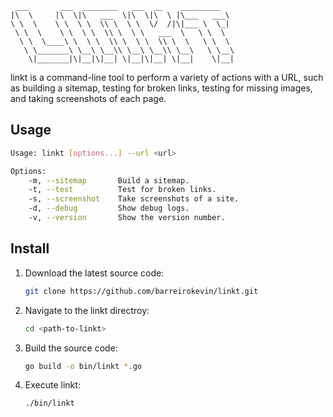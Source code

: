 ```
 ___       ___  ________   ___  __    _________
|\  \     |\  \|\   ___  \|\  \|\  \ |\___   ___\
\ \  \    \ \  \ \  \\ \  \ \  \/  /|\|___ \  \_|
 \ \  \    \ \  \ \  \\ \  \ \   ___  \   \ \  \
  \ \  \____\ \  \ \  \\ \  \ \  \\ \  \   \ \  \
   \ \_______\ \__\ \__\\ \__\ \__\\ \__\   \ \__\
    \|_______|\|__|\|__| \|__|\|__| \|__|    \|__|
```

linkt is a command-line tool to perform a variety of actions with a URL, such as building a sitemap, testing for broken links, testing for missing images, and taking screenshots of each page.

## Usage

```bash
Usage: linkt [options...] --url <url>

Options:
    -m, --sitemap       Build a sitemap.
    -t, --test          Test for broken links.
    -s, --screenshot    Take screenshots of a site.
    -d, --debug         Show debug logs.
    -v, --version       Show the version number.
```

## Install

1. Download the latest source code:

   ```bash
   git clone https://github.com/barreirokevin/linkt.git
   ```

1. Navigate to the linkt directroy:

   ```bash
   cd <path-to-linkt>
   ```

1. Build the source code:

   ```bash
   go build -o bin/linkt *.go
   ```

1. Execute linkt:

   ```bash
   ./bin/linkt
   ```
